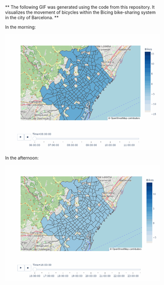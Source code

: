 ** The following GIF was generated using the code from this repository. It visualizes the movement of bicycles within the Bicing bike-sharing system in the city of Barcelona. **

In the morning:

![bicing_morning](https://github.com/elbanche/bicing_choropleth/blob/main/bicing_morning.gif)

In the afternoon:

![bicing_afternoon](https://github.com/elbanche/bicing_choropleth/blob/main/bicing_afternoon.gif)
